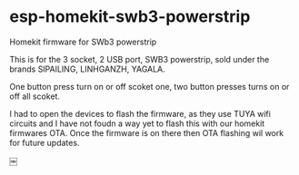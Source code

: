 # esp-homekit-swb3-powerstrip
Homekit firmware for SWb3 powerstrip



This is for the 3 socket, 2 USB port, SWB3 powerstrip, sold under the brands SIPAILING, LINHGANZH, YAGALA.

One button press turn on or off scoket one, two button presses turns on or off all scoket. 

I had to open the devices to flash the firmware, as they use TUYA wifi circuits and I have not foudn a way yet to flash this with our homekit firmwares OTA. Once the firmware is on there then OTA flashing wil work for future updates. 

￼
